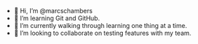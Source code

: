 - 👋 Hi, I’m @marcschambers
- 👀 I’m learning Git and GitHub.
- 🌱 I’m currently walking through learning one thing at a time.
- 💞️ I’m looking to collaborate on testing features with my team.

<!---
marcschambers/marcschambers is a ✨ special ✨ repository because its `README.md` (this file) appears on your GitHub profile.
You can click the Preview link to take a look at your changes.
--->
